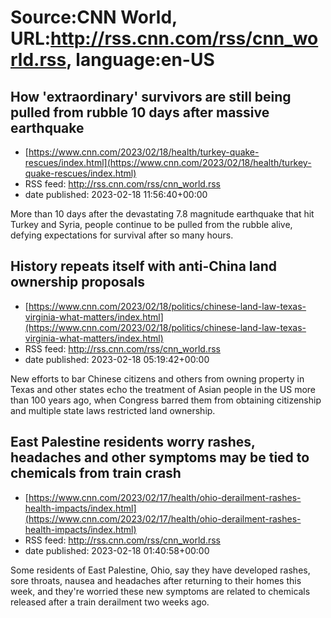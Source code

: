 # Source:CNN World, URL:http://rss.cnn.com/rss/cnn_world.rss, language:en-US

## How 'extraordinary' survivors are still being pulled from rubble 10 days after massive earthquake
 - [https://www.cnn.com/2023/02/18/health/turkey-quake-rescues/index.html](https://www.cnn.com/2023/02/18/health/turkey-quake-rescues/index.html)
 - RSS feed: http://rss.cnn.com/rss/cnn_world.rss
 - date published: 2023-02-18 11:56:40+00:00

More than 10 days after the devastating 7.8 magnitude earthquake that hit Turkey and Syria, people continue to be pulled from the rubble alive, defying expectations for survival after so many hours.

## History repeats itself with anti-China land ownership proposals
 - [https://www.cnn.com/2023/02/18/politics/chinese-land-law-texas-virginia-what-matters/index.html](https://www.cnn.com/2023/02/18/politics/chinese-land-law-texas-virginia-what-matters/index.html)
 - RSS feed: http://rss.cnn.com/rss/cnn_world.rss
 - date published: 2023-02-18 05:19:42+00:00

New efforts to bar Chinese citizens and others from owning property in Texas and other states echo the treatment of Asian people in the US more than 100 years ago, when Congress barred them from obtaining citizenship and multiple state laws restricted land ownership.

## East Palestine residents worry rashes, headaches and other symptoms may be tied to chemicals from train crash
 - [https://www.cnn.com/2023/02/17/health/ohio-derailment-rashes-health-impacts/index.html](https://www.cnn.com/2023/02/17/health/ohio-derailment-rashes-health-impacts/index.html)
 - RSS feed: http://rss.cnn.com/rss/cnn_world.rss
 - date published: 2023-02-18 01:40:58+00:00

Some residents of East Palestine, Ohio, say they have developed rashes, sore throats, nausea and headaches after returning to their homes this week, and they're worried these new symptoms are related to chemicals released after a train derailment two weeks ago.

